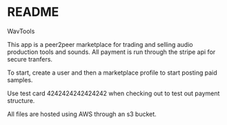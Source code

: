 # README

WavTools

This app is a peer2peer marketplace for trading and selling audio production tools and sounds.
All payment is run through the stripe api for secure tranfers.

To start, create a user and then a marketplace profile to start posting paid samples.

Use test card 4242424242424242 when checking out to test out payment structure.

All files are hosted using AWS through an s3 bucket.
